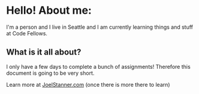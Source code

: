# Hello! About me:

I'm a person and I live in Seattle and I am currently learning things and stuff at Code Fellows.

## What is it all about?

I only have a few days to complete a bunch of assignments! Therefore this document is going to be very short.

Learn more at [JoelStanner.com](http://joelstanner.com) (once there is more there to learn)
